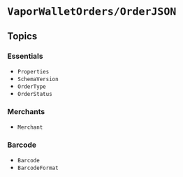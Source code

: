 # ``VaporWalletOrders/OrderJSON``

## Topics

### Essentials

- ``Properties``
- ``SchemaVersion``
- ``OrderType``
- ``OrderStatus``

### Merchants

- ``Merchant``

### Barcode

- ``Barcode``
- ``BarcodeFormat``
